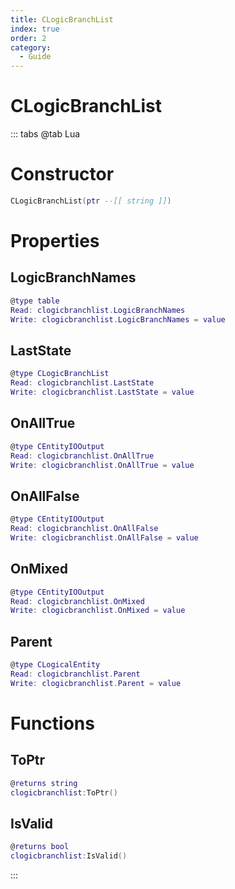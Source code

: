 ```yaml
---
title: CLogicBranchList
index: true
order: 2
category:
  - Guide
---
```


# CLogicBranchList

::: tabs
@tab Lua
# Constructor
```lua
CLogicBranchList(ptr --[[ string ]])
```
# Properties
## LogicBranchNames 
```lua
@type table
Read: clogicbranchlist.LogicBranchNames
Write: clogicbranchlist.LogicBranchNames = value
```
## LastState 
```lua
@type CLogicBranchList
Read: clogicbranchlist.LastState
Write: clogicbranchlist.LastState = value
```
## OnAllTrue 
```lua
@type CEntityIOOutput
Read: clogicbranchlist.OnAllTrue
Write: clogicbranchlist.OnAllTrue = value
```
## OnAllFalse 
```lua
@type CEntityIOOutput
Read: clogicbranchlist.OnAllFalse
Write: clogicbranchlist.OnAllFalse = value
```
## OnMixed 
```lua
@type CEntityIOOutput
Read: clogicbranchlist.OnMixed
Write: clogicbranchlist.OnMixed = value
```
## Parent 
```lua
@type CLogicalEntity
Read: clogicbranchlist.Parent
Write: clogicbranchlist.Parent = value
```
# Functions
## ToPtr
```lua
@returns string
clogicbranchlist:ToPtr()
```
## IsValid
```lua
@returns bool
clogicbranchlist:IsValid()
```

:::